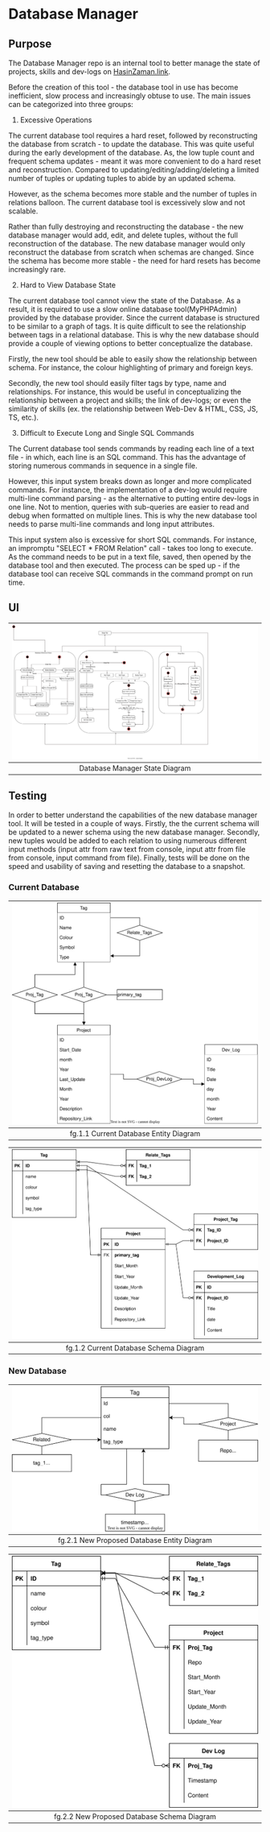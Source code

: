 # Database Manager

## Purpose

The Database Manager repo is an internal tool to better manage the state of projects, skills and dev-logs on [HasinZaman.link](http://hasinzaman.link).

Before the creation of this tool - the database tool in use has become inefficient, slow process and increasingly obtuse to use. The main issues can be categorized into three groups:

 1. Excessive Operations

The current database tool requires a hard reset, followed by reconstructing the database from scratch - to update the database. This was quite useful during the early development of the database. As, the low tuple count and frequent schema updates - meant it was more convenient to do a hard reset and reconstruction. Compared to updating/editing/adding/deleting a limited number of tuples or updating tuples to abide by an updated schema.

However, as the schema becomes more stable and the number of tuples in relations balloon. The current database tool is excessively slow and not scalable.

Rather than fully destroying and reconstructing the database - the new database manager would add, edit, and delete tuples, without the full reconstruction of the database. The new database manager would only reconstruct the database from scratch when schemas are changed. Since the schema has become more stable - the need for hard resets has become increasingly rare.

 2. Hard to View Database State

The current database tool cannot view the state of the Database. As a result, it is required to use a slow online database tool(MyPHPAdmin) provided by the database provider. Since the current database is structured to be similar to a graph of tags. It is quite difficult to see the relationship between tags in a relational database. This is why the new database should provide a couple of viewing options to better conceptualize the database.

Firstly, the new tool should be able to easily show the relationship between schema. For instance, the colour highlighting of primary and foreign keys.

Secondly, the new tool should easily filter tags by type, name and relationships. For instance, this would be useful in conceptualizing the relationship between a project and skills; the link of dev-logs; or even the similarity of skills (ex. the relationship between Web-Dev & HTML, CSS, JS, TS, etc.).

 3. Difficult to Execute Long and Single SQL Commands

The Current database tool sends commands by reading each line of a text file - in which, each line is an SQL command. This has the advantage of storing numerous commands in sequence in a single file.

However, this input system breaks down as longer and more complicated commands. For instance, the implementation of a dev-log would require multi-line command parsing - as the alternative to putting entire dev-logs in one line. Not to mention, queries with sub-queries are easier to read and debug when formatted on multiple lines. This is why the new database tool needs to parse multi-line commands and long input attributes.

This input system also is excessive for short SQL commands. For instance, an impromptu "SELECT * FROM Relation" call - takes too long to execute. As the command needs to be put in a text file, saved, then opened by the database tool and then executed. The process can be sped up - if the database tool can receive SQL commands in the command prompt on run time.

## UI
| ![Database UI State Diagram](desgin_documentation//DBM_State_Diagram.svg "Database UI State Diagram") |
|:--:|
| Database Manager State Diagram |

## Testing

In order to better understand the capabilities of the new database manager tool. It will be tested in a couple of ways. Firstly, the the current schema will be updated to a newer schema using the new database manager. Secondly, new tuples would be added to each relation to using numerous different input methods (input attr from raw text from console, input attr from file from console, input command from file). Finally, tests will be done on the speed and usability of saving and resetting the database to a snapshot.

### Current Database
| ![Current Database Entity Diagram](desgin_documentation/old/ER_Diagram.svg) |
|:--:|
| fg.1.1 Current Database Entity Diagram |

| ![Current Database Schema Diagram](desgin_documentation/old/Schema_Diagram.svg) |
|:--:|
| fg.1.2 Current Database Schema Diagram |

### New Database
| ![New Proposed Database Entity Diagram](desgin_documentation//DB_Entity_Diagram.svg) |
|:--:|
| fg.2.1 New Proposed Database Entity Diagram |

| ![New Proposed Database Entity Diagram](desgin_documentation//DB_Schema_Diagram.svg) |
|:--:|
| fg.2.2 New Proposed Database Schema Diagram |